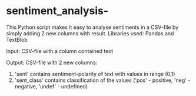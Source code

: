 # sentiment_analysis-
This Python script makes it easy to analyse sentiments in a CSV-file by simply adding 2 new columns with result. 
Libraries used: Pandas and TextBlob 

Input: 
CSV-file with a column contained text 

Output: 
CSV-file with 2 new columns: 
 1) 'sent' contains sentiment-polarity of text with values in range (0,1)
 2) 'sent_class' contains classification of the values ('pos' - positive, 'neg' - negative, 'undef' - undefined)
 

 
